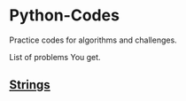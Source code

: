 # Python-Codes
Practice codes for algorithms and challenges.

List of problems You get.

## [Strings](https://github.com/Sivananda-Panda/Python-Codes/tree/master/Strings%20Challenges)
